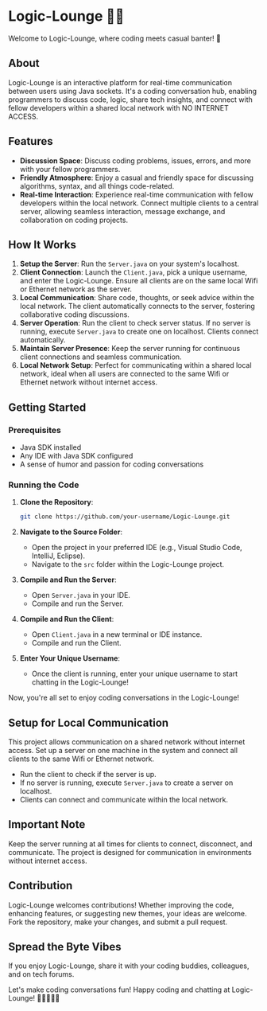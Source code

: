 # Logic-Lounge 🤖💬

Welcome to Logic-Lounge, where coding meets casual banter! 🚀

## About
Logic-Lounge is an interactive platform for real-time communication between users using Java sockets. It's a coding conversation hub, enabling programmers to discuss code, logic, share tech insights, and connect with fellow developers within a shared local network with NO INTERNET ACCESS.

## Features

- **Discussion Space**: Discuss coding problems, issues, errors, and more with your fellow programmers.
- **Friendly Atmosphere**: Enjoy a casual and friendly space for discussing algorithms, syntax, and all things code-related.
- **Real-time Interaction**: Experience real-time communication with fellow developers within the local network. Connect multiple clients to a central server, allowing seamless interaction, message exchange, and collaboration on coding projects.

## How It Works

1. **Setup the Server**: Run the `Server.java` on your system's localhost.
2. **Client Connection**: Launch the `Client.java`, pick a unique username, and enter the Logic-Lounge. Ensure all clients are on the same local Wifi or Ethernet network as the server.
3. **Local Communication**: Share code, thoughts, or seek advice within the local network. The client automatically connects to the server, fostering collaborative coding discussions.
4. **Server Operation**: Run the client to check server status. If no server is running, execute `Server.java` to create one on localhost. Clients connect automatically.
5. **Maintain Server Presence**: Keep the server running for continuous client connections and seamless communication.
6. **Local Network Setup**: Perfect for communicating within a shared local network, ideal when all users are connected to the same Wifi or Ethernet network without internet access.

## Getting Started

### Prerequisites
- Java SDK installed
- Any IDE with Java SDK configured
- A sense of humor and passion for coding conversations

### Running the Code

1. **Clone the Repository**:
   ```sh
   git clone https://github.com/your-username/Logic-Lounge.git
   ```

2. **Navigate to the Source Folder**:
   - Open the project in your preferred IDE (e.g., Visual Studio Code, IntelliJ, Eclipse).
   - Navigate to the `src` folder within the Logic-Lounge project.

3. **Compile and Run the Server**:
   - Open `Server.java` in your IDE.
   - Compile and run the Server.

4. **Compile and Run the Client**:
   - Open `Client.java` in a new terminal or IDE instance.
   - Compile and run the Client.

5. **Enter Your Unique Username**:
   - Once the client is running, enter your unique username to start chatting in the Logic-Lounge!

Now, you're all set to enjoy coding conversations in the Logic-Lounge!

## Setup for Local Communication

This project allows communication on a shared network without internet access. Set up a server on one machine in the system and connect all clients to the same Wifi or Ethernet network.

- Run the client to check if the server is up.
- If no server is running, execute `Server.java` to create a server on localhost.
- Clients can connect and communicate within the local network.

## Important Note

Keep the server running at all times for clients to connect, disconnect, and communicate. The project is designed for communication in environments without internet access.

## Contribution

Logic-Lounge welcomes contributions! Whether improving the code, enhancing features, or suggesting new themes, your ideas are welcome. Fork the repository, make your changes, and submit a pull request.

## Spread the Byte Vibes

If you enjoy Logic-Lounge, share it with your coding buddies, colleagues, and on tech forums.

Let's make coding conversations fun! Happy coding and chatting at Logic-Lounge! 🎉👩‍💻👨‍💻
